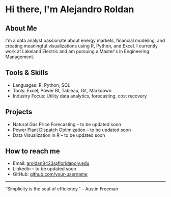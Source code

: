 # Hi there, I'm Alejandro Roldan

## About Me
I'm a data analyst passionate about energy markets, financial modeling, and creating meaningful visualizations using R, Python, and Excel. I currently work at Lakeland Electric and am pursuing a Master's in Engineering Management.

## Tools & Skills
- Languages: R, Python, SQL  
- Tools: Excel, Power BI, Tableau, Git, Markdown  
- Industry Focus: Utility data analytics, forecasting, cost recovery

## Projects
- Natural Gas Price Forecasting – to be updated soon  
- Power Plant Dispatch Optimization – to be updated soon  
- Data Visualization in R – to be updated soon

## How to reach me
- Email: aroldan8423@floridapoly.edu 
- LinkedIn – to be updated soon  
- GitHub: [github.com/your-username](https://github.com/your-username)

---

“Simplicity is the soul of efficiency.” – Austin Freeman
